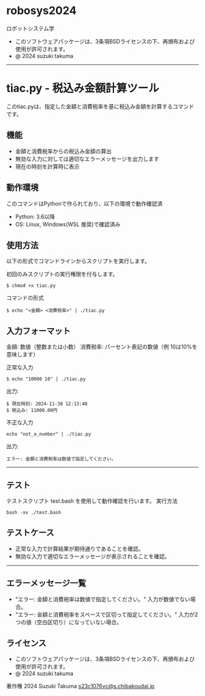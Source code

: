 # robosys2024

ロボットシステム学

-  このソフトウェアパッケージは、3条項BSDライセンスの下、再頒布および使用が許可されます。
- @ 2024 suzuki takuma

--------------------------------------------------------------------------------------------------

# tiac.py - 税込み金額計算ツール

このtiac.pyは、指定した金額と消費税率を基に税込み金額を計算するコマンドです。

## 機能
- 金額と消費税率からの税込み金額の算出
- 無効な入力に対しては適切なエラーメッセージを出力します
- 現在の時刻を計算時に表示

## 動作環境
このコマンドはPythonで作られており、以下の環境で動作確認済
- Python: 3.6以降
- OS: Linux, Windows(WSL 推奨)で確認済み

## 使用方法
以下の形式でコマンドラインからスクリプトを実行します。

初回のみスクリプトの実行権限を付与します。
```
$ chmod +x tiac.py
```
コマンドの形式
```
$ echo "<金額> <消費税率>" | ./tiac.py
```
## 入力フォーマット
金額:      数値（整数または小数）
消費税率:  パーセント表記の数値（例 10は10%を意味します）

正常な入力
```
$ echo "10000 10" | ./tiac.py
```
出力:
```
$ 現在時刻: 2024-11-30 12:13:40
$ 税込み: 11000.00円
```
不正な入力
```
echo "not_a_number" | ./tiac.py
```
出力:
```
エラー: 金額と消費税率は数値で指定してください。
```
---
## テスト
テストスクリプト test.bash を使用して動作確認を行います。
実行方法
```
bash -xv ./test.bash
```
## テストケース
- 正常な入力で計算結果が期待通りであることを確認。
- 無効な入力で適切なエラーメッセージが表示されることを確認。

---
## エラーメッセージ一覧
- "エラー: 金額と消費税率は数値で指定してください。"
   入力が数値でない場合。
- "エラー: 金額と消費税率をスペースで区切って指定してください。"
   入力が2つの値（空白区切り）になっていない場合。

## ライセンス
- このソフトウェアパッケージは、3条項BSDライセンスの下、再頒布および使用が許可されます。
- @ 2024 suzuki takuma

著作権
2024 Suzuki Takuma <s23c1076vc@s.chibakoudai.jp>
